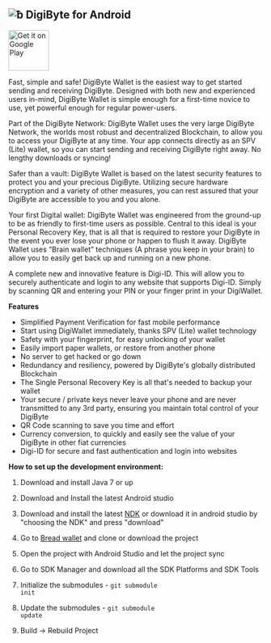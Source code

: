 ![ƀ](/images/icon.png) DigiByte for Android
----------------------------------

<p align="left">
<a href="https://play.google.com/store/apps/details?id=io.digibyte">
    <img alt="Get it on Google Play"
        height="80"
        src="https://play.google.com/intl/en_us/badges/images/generic/en_badge_web_generic.png" />
    </a>
        </p>

Fast, simple and safe! DigiByte Wallet is the easiest way to get started sending and receiving DigiByte. Designed with both new and experienced users in-mind, DigiByte Wallet is simple enough for a first-time novice to use, yet powerful enough for regular power-users.

Part of the DigiByte Network: DigiByte Wallet uses the very large DigiByte Network, the worlds most robust and decentralized Blockchain, to allow you to access your DigiByte at any time. Your app connects directly as an SPV (Lite) wallet, so you can start sending and receiving DigiByte right away. No lengthy downloads or syncing!

Safer than a vault: DigiByte Wallet is based on the latest security features to protect you and your precious DigiByte. Utilizing secure hardware encryption and a variety of other measures, you can rest assured that your DigiByte are accessible to you and you alone.

Your first Digital wallet: DigiByte Wallet was engineered from the ground-up to be as friendly to first-time users as possible. Central to this ideal is your Personal Recovery Key, that is all that is required to restore your DigiByte in the event you ever lose your phone or happen to flush it away. DigiByte Wallet uses “Brain wallet” techniques (A phrase you keep in your brain) to allow you to easily get back up and running on a new phone.

A complete new and innovative feature is Digi-ID. This will allow you to securely authenticate and login to any website that supports Digi-ID. Simply by scanning QR and entering your PIN or your finger print in your DigiWallet.

**Features**

* Simplified Payment Verification for fast mobile performance
* Start using DigiWallet immediately, thanks SPV (Lite) wallet technology
* Safety with your fingerprint, for easy unlocking of your wallet
* Easily import paper wallets, or restore from another phone
* No server to get hacked or go down
* Redundancy and resiliency, powered by DigiByte's globally distributed Blockchain
* The Single Personal Recovery Key is all that's needed to backup your wallet
* Your secure / private keys never leave your phone and are never transmitted to any 3rd party, ensuring you maintain total control of your DigiByte
* QR Code scanning to save you time and effort
* Currency conversion, to quickly and easily see the value of your DigiByte in other fiat currencies
* Digi-ID for secure and fast authentication and login into websites


**How to set up the development environment:**

1. Download and install Java 7 or up

2. Download and Install the latest Android studio

3. Download and install the latest [NDK](https://developer.android.com/ndk/downloads/index.html) or download it in android studio by "choosing the NDK" and press "download"

4. Go to [Bread wallet](https://github.com/breadwallet/breadwallet-android) and clone or download the project

5. Open the project with Android Studio and let the project sync

6. Go to SDK Manager and download all the SDK Platforms and SDK Tools

7. Initialize the submodules - <code>git submodule init</code>

8. Update the submodules - <code>git submodule update</code>

9. Build -> Rebuild Project
